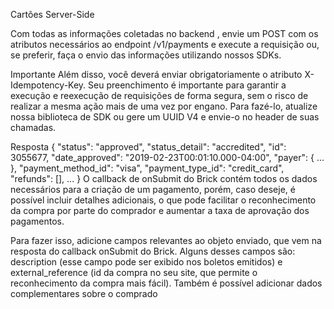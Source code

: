 Cartões
Server-Side

Com todas as informações coletadas no backend , envie um POST com os atributos necessários ao endpoint /v1/payments e execute a requisição ou, se preferir, faça o envio das informações utilizando nossos SDKs.

Importante
Além disso, você deverá enviar obrigatoriamente o atributo X-Idempotency-Key. Seu preenchimento é importante para garantir a execução e reexecução de requisições de forma segura, sem o risco de realizar a mesma ação mais de uma vez por engano. Para fazé-lo, atualize nossa biblioteca de SDK ou gere um UUID V4 e envie-o no header de suas chamadas.

Resposta
{
    "status": "approved",
    "status_detail": "accredited",
    "id": 3055677,
    "date_approved": "2019-02-23T00:01:10.000-04:00",
    "payer": {
        ...
    },
    "payment_method_id": "visa",
    "payment_type_id": "credit_card",
    "refunds": [],
    ...
}
O callback de onSubmit do Brick contém todos os dados necessários para a criação de um pagamento, porém, caso deseje, é possível incluir detalhes adicionais, o que pode facilitar o reconhecimento da compra por parte do comprador e aumentar a taxa de aprovação dos pagamentos.

Para fazer isso, adicione campos relevantes ao objeto enviado, que vem na resposta do callback onSubmit do Brick. Alguns desses campos são: description (esse campo pode ser exibido nos boletos emitidos) e external_reference (id da compra no seu site, que permite o reconhecimento da compra mais fácil). Também é possível adicionar dados complementares sobre o comprado